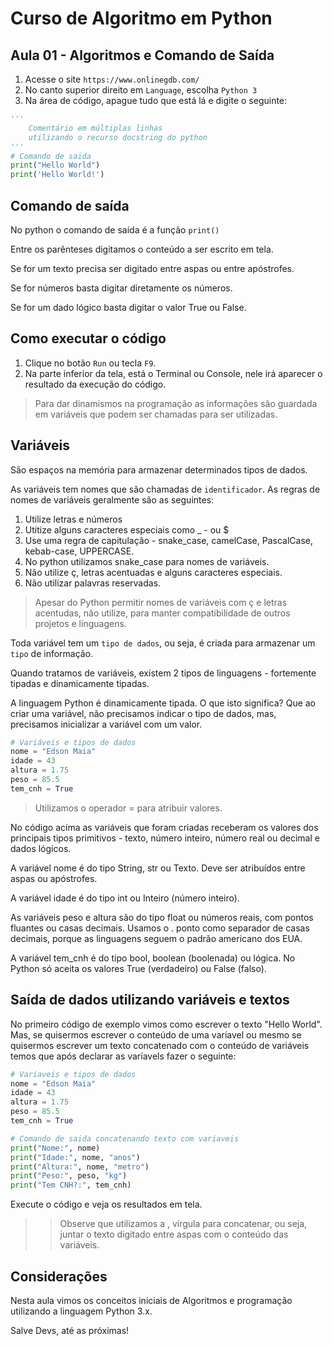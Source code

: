 # Curso de Algoritmo em Python

## Aula 01 - Algoritmos e Comando de Saída

1. Acesse o site `https://www.onlinegdb.com/`
2. No canto superior direito em `Language`, escolha `Python 3`
3. Na área de código, apague tudo que está lá e digite o seguinte:

~~~python
'''
    Comentário em múltiplas linhas
    utilizando o recurso docstring do python
'''
# Comando de saida
print("Hello World")
print('Hello World!')

~~~

## Comando de saída

No python o comando de saída é a função `print()`

Entre os parênteses digitamos o conteúdo a ser escrito em tela.

Se for um texto precisa ser digitado entre aspas ou entre apóstrofes.

Se for números basta digitar diretamente os números.

Se for um dado lógico basta digitar o valor True ou False.

## Como executar o código

1. Clique no botão `Run` ou tecla `F9`.
2. Na parte inferior da tela, está o Terminal ou Console, nele irá aparecer o resultado da execução do código.

> Para dar dinamismos na programação as informações são guardada em variáveis que podem ser chamadas para ser utilizadas.

## Variáveis

São espaços na memória para armazenar determinados tipos de dados.

As variáveis tem nomes que são chamadas de `identificador`. As regras de nomes de variáveis geralmente são as seguintes:

1. Utilize letras e números
2. Utitize alguns caracteres especiais como _ - ou $
3. Use uma regra de capitulação - snake_case, camelCase, PascalCase, kebab-case, UPPERCASE.
4. No python utilizamos snake_case para nomes de variáveis.
5. Não utilize ç, letras acentuadas e alguns caracteres especiais.
6. Não utilizar palavras reservadas.

> Apesar do Python permitir nomes de variáveis com ç e letras acentudas, não utilize, para manter compatibilidade de outros projetos e linguagens.

Toda variável tem um `tipo de dados`, ou seja, é criada para armazenar um `tipo` de informação.

Quando tratamos de variáveis, existem 2 tipos de linguagens - fortemente tipadas e dinamicamente tipadas.

A linguagem Python é dinamicamente tipada. O que isto significa? Que ao criar uma variável, não precisamos indicar o tipo de dados, mas, precisamos inicializar a variável com um valor.

~~~python
# Variáveis e tipos de dados
nome = "Edson Maia"
idade = 43
altura = 1.75
peso = 85.5
tem_cnh = True

~~~

> Utilizamos o operador = para atribuir valores.

No código acima as variáveis que foram criadas receberam os valores dos principais tipos primitivos - texto, número inteiro, número real ou decimal e dados lógicos.

A variável nome é do tipo String, str ou Texto. Deve ser atribuídos entre aspas ou apóstrofes.

A variável idade é do tipo int ou Inteiro (número inteiro).

As variáveis peso e altura são do tipo float ou números reais, com pontos fluantes ou casas decimais. Usamos o . ponto como separador de casas decimais, porque as linguagens seguem o padrão americano dos EUA.

A variável tem_cnh é do tipo bool, boolean (boolenada) ou lógica. No Python só aceita os valores True (verdadeiro) ou False (falso).

## Saída de dados utilizando variáveis e textos

No primeiro código de exemplo vimos como escrever o texto "Hello World". Mas, se quisermos escrever o conteúdo de uma varíavel ou mesmo se quisermos escrever um texto concatenado com o conteúdo de variáveis temos que após declarar as varíavels fazer o seguinte:

~~~python
# Variaveis e tipos de dados
nome = "Edson Maia"
idade = 43
altura = 1.75
peso = 85.5
tem_cnh = True

# Comando de saida concatenando texto com variaveis
print("Nome:", nome)
print("Idade:", nome, "anos")
print("Altura:", nome, "metro")
print("Peso:", peso, "kg")
print("Tem CNH?:", tem_cnh)

~~~

Execute o código e veja os resultados em tela.

>> Observe que utilizamos a , vírgula para concatenar, ou seja, juntar o texto digitado entre aspas com o conteúdo das variáveis.

## Considerações

Nesta aula vimos os conceitos iniciais de Algoritmos e programação utilizando a linguagem Python 3.x.

Salve Devs, até as próximas!
